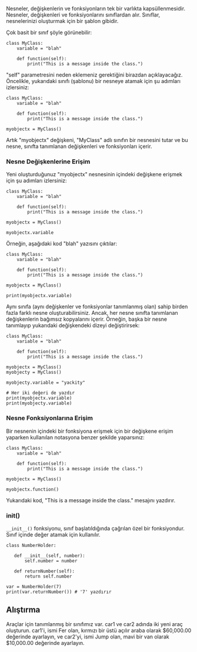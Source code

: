 Nesneler, değişkenlerin ve fonksiyonların tek bir varlıkta kapsüllenmesidir. Nesneler, değişkenleri ve fonksiyonlarını sınıflardan alır. Sınıflar, nesnelerinizi oluşturmak için bir şablon gibidir.

Çok basit bir sınıf şöyle görünebilir:

    class MyClass:
        variable = "blah"

        def function(self):
            print("This is a message inside the class.")

"self" parametresini neden eklemeniz gerektiğini birazdan açıklayacağız. Öncelikle, yukarıdaki sınıfı (şablonu) bir nesneye atamak için şu adımları izlersiniz:

    class MyClass:
        variable = "blah"

        def function(self):
            print("This is a message inside the class.")

    myobjectx = MyClass()

Artık "myobjectx" değişkeni, "MyClass" adlı sınıfın bir nesnesini tutar ve bu nesne, sınıfta tanımlanan değişkenleri ve fonksiyonları içerir.

### Nesne Değişkenlerine Erişim

Yeni oluşturduğunuz "myobjectx" nesnesinin içindeki değişkene erişmek için şu adımları izlersiniz:

    class MyClass:
        variable = "blah"

        def function(self):
            print("This is a message inside the class.")

    myobjectx = MyClass()

    myobjectx.variable

Örneğin, aşağıdaki kod "blah" yazısını çıktılar:

    class MyClass:
        variable = "blah"

        def function(self):
            print("This is a message inside the class.")

    myobjectx = MyClass()

    print(myobjectx.variable)

Aynı sınıfa (aynı değişkenler ve fonksiyonlar tanımlanmış olan) sahip birden fazla farklı nesne oluşturabilirsiniz. Ancak, her nesne sınıfta tanımlanan değişkenlerin bağımsız kopyalarını içerir. Örneğin, başka bir nesne tanımlayıp yukarıdaki değişkendeki dizeyi değiştirirsek:

    class MyClass:
        variable = "blah"

        def function(self):
            print("This is a message inside the class.")

    myobjectx = MyClass()
    myobjecty = MyClass()

    myobjecty.variable = "yackity"

    # Her iki değeri de yazdır
    print(myobjectx.variable)
    print(myobjecty.variable)


### Nesne Fonksiyonlarına Erişim

Bir nesnenin içindeki bir fonksiyona erişmek için bir değişkene erişim yaparken kullanılan notasyona benzer şekilde yaparsınız:

    class MyClass:
        variable = "blah"

        def function(self):
            print("This is a message inside the class.")

    myobjectx = MyClass()

    myobjectx.function()

Yukarıdaki kod, "This is a message inside the class." mesajını yazdırır.

### __init__()

`__init__()` fonksiyonu, sınıf başlatıldığında çağrılan özel bir fonksiyondur. Sınıf içinde değer atamak için kullanılır.

    class NumberHolder:
       
       def __init__(self, number):
           self.number = number
           
       def returnNumber(self):
           return self.number

    var = NumberHolder(7)
    print(var.returnNumber()) # '7' yazdırır
    
Alıştırma
--------

Araçlar için tanımlanmış bir sınıfımız var. car1 ve car2 adında iki yeni araç oluşturun.
car1'i, ismi Fer olan, kırmızı bir üstü açılır araba olarak $60,000.00 değerinde ayarlayın,
ve car2'yi, ismi Jump olan, mavi bir van olarak $10,000.00 değerinde ayarlayın.